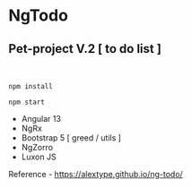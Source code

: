 # NgTodo

## Pet-project V.2 [ to do list ]

<br>

```
npm install
```

```
npm start
```

- Angular 13
- NgRx
- Bootstrap 5 [ greed / utils ]
- NgZorro
- Luxon JS

Reference - https://alextype.github.io/ng-todo/